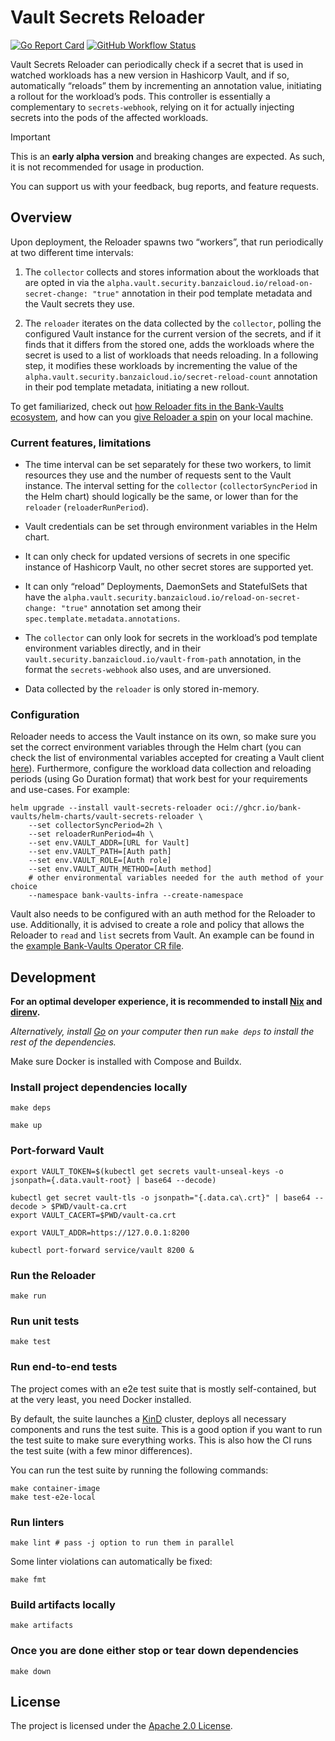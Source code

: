# Vault Secrets Reloader

[![Go Report Card](https://goreportcard.com/badge/github.com/bank-vaults/vault-secrets-reloader)](https://goreportcard.com/report/github.com/bank-vaults/vault-secrets-reloader)
[![GitHub Workflow Status](https://img.shields.io/github/actions/workflow/status/bank-vaults/vault-secrets-reloader/ci.yaml?branch=main&style=flat-square)](https://github.com/bank-vaults/vault-secrets-reloader/actions/workflows/ci.yaml?query=workflow%3ACI)

Vault Secrets Reloader can periodically check if a secret that is used in watched workloads has a new version in Hashicorp Vault, and if so, automatically “reloads” them by incrementing an annotation value, initiating a rollout for the workload’s pods. This controller is essentially a complementary to `secrets-webhook`, relying on it for actually injecting secrets into the pods of the affected workloads.

> [!IMPORTANT]
> This is an **early alpha version** and breaking changes are expected. As such, it is not recommended
> for usage in production.
>
> You can support us with your feedback, bug reports, and feature requests.

## Overview

Upon deployment, the Reloader spawns two “workers”, that run periodically at two different time intervals:

1. The `collector` collects and stores information about the workloads that are opted in via the `alpha.vault.security.banzaicloud.io/reload-on-secret-change: "true"` annotation in their pod template metadata and the Vault secrets they use.

2. The `reloader` iterates on the data collected by the `collector`, polling the configured Vault instance for the current version of the secrets, and if it finds that it differs from the stored one, adds the workloads where the secret is used to a list of workloads that needs reloading. In a following step, it modifies these workloads by incrementing the value of the `alpha.vault.security.banzaicloud.io/secret-reload-count` annotation in their pod template metadata, initiating a new rollout.

To get familiarized, check out [how Reloader fits in the Bank-Vaults ecosystem](https://github.com/bank-vaults/vault-secrets-reloader/blob/main/examples/reloader-in-bank-vaults-ecosystem.md), and how can you [give Reloader a spin](https://github.com/bank-vaults/vault-secrets-reloader/blob/main/examples/try-locally.md) on your local machine.

### Current features, limitations

- The time interval can be set separately for these two workers, to limit resources they use and the number of requests sent to the Vault instance. The interval setting for the `collector` (`collectorSyncPeriod` in the Helm chart) should logically be the same, or lower than for the `reloader` (`reloaderRunPeriod`).

- Vault credentials can be set through environment variables in the Helm chart.

- It can only check for updated versions of secrets in one specific instance of Hashicorp Vault, no other secret stores are supported yet.

- It can only “reload” Deployments, DaemonSets and StatefulSets that have the `alpha.vault.security.banzaicloud.io/reload-on-secret-change: "true"` annotation set among their `spec.template.metadata.annotations`.

- The `collector` can only look for secrets in the workload’s pod template environment variables directly, and in their `vault.security.banzaicloud.io/vault-from-path` annotation, in the format the `secrets-webhook` also uses, and are unversioned.

- Data collected by the `reloader` is only stored in-memory.

### Configuration

Reloader needs to access the Vault instance on its own, so make sure you set the correct environment variables through
the Helm chart (you can check the list of environmental variables accepted for creating a Vault client
[here](https://developer.hashicorp.com/vault/docs/commands#environment-variables)). Furthermore, configure the workload
data collection and reloading periods (using Go Duration format) that work best for your requirements and use-cases. For
example:

```shell
helm upgrade --install vault-secrets-reloader oci://ghcr.io/bank-vaults/helm-charts/vault-secrets-reloader \
    --set collectorSyncPeriod=2h \
    --set reloaderRunPeriod=4h \
    --set env.VAULT_ADDR=[URL for Vault]
    --set env.VAULT_PATH=[Auth path]
    --set env.VAULT_ROLE=[Auth role]
    --set env.VAULT_AUTH_METHOD=[Auth method]
    # other environmental variables needed for the auth method of your choice
    --namespace bank-vaults-infra --create-namespace
```

Vault also needs to be configured with an auth method for the Reloader to use. Additionally, it is advised to create a
role and policy that allows the Reloader to `read` and `list` secrets from Vault. An example can be found in the
[example Bank-Vaults Operator CR
file](https://github.com/bank-vaults/vault-secrets-reloader/blob/main/e2e/deploy/vault/vault.yaml#L102).

## Development

**For an optimal developer experience, it is recommended to install [Nix](https://nixos.org/download.html) and
[direnv](https://direnv.net/docs/installation.html).**

_Alternatively, install [Go](https://go.dev/dl/) on your computer then run `make deps` to install the rest of the
dependencies._

Make sure Docker is installed with Compose and Buildx.

### Install project dependencies locally

```shell
make deps

make up
```

### Port-forward Vault

```shell
export VAULT_TOKEN=$(kubectl get secrets vault-unseal-keys -o jsonpath={.data.vault-root} | base64 --decode)

kubectl get secret vault-tls -o jsonpath="{.data.ca\.crt}" | base64 --decode > $PWD/vault-ca.crt
export VAULT_CACERT=$PWD/vault-ca.crt

export VAULT_ADDR=https://127.0.0.1:8200

kubectl port-forward service/vault 8200 &
```

### Run the Reloader

```shell
make run
```

### Run unit tests

```shell
make test
```

### Run end-to-end tests

The project comes with an e2e test suite that is mostly self-contained, but at the very least, you need Docker
installed.

By default, the suite launches a [KinD](https://kind.sigs.k8s.io/) cluster, deploys all necessary components and runs
the test suite. This is a good option if you want to run the test suite to make sure everything works. This is also how
the CI runs the test suite (with a few minor differences).

You can run the test suite by running the following commands:

```shell
make container-image
make test-e2e-local
```

### Run linters

```shell
make lint # pass -j option to run them in parallel
```

Some linter violations can automatically be fixed:

```shell
make fmt
```

### Build artifacts locally

```shell
make artifacts
```

### Once you are done either stop or tear down dependencies

```shell
make down
```

## License

The project is licensed under the [Apache 2.0 License](LICENSE).
